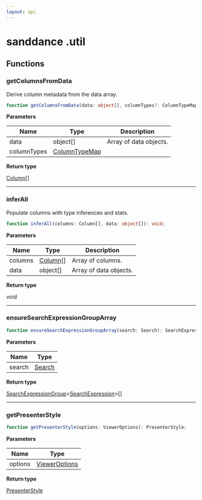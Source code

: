 ```yaml
---
layout: api
---
```


# sanddance .util

## Functions

### getColumnsFromData

Derive column metadata from the data array.

```typescript
function getColumnsFromData(data: object[], columnTypes?: ColumnTypeMap): Column[];
```

**Parameters**

| Name        | Type                                    | Description            |
| ----------- | --------------------------------------- | ---------------------- |
| data        | object[]                                | Array of data objects. |
| columnTypes | [ColumnTypeMap][InterfaceDeclaration-5] |                        |

**Return type**

[Column][InterfaceDeclaration-3][]

----------

### inferAll

Populate columns with type inferences and stats.

```typescript
function inferAll(columns: Column[], data: object[]): void;
```

**Parameters**

| Name    | Type                               | Description            |
| ------- | ---------------------------------- | ---------------------- |
| columns | [Column][InterfaceDeclaration-3][] | Array of columns.      |
| data    | object[]                           | Array of data objects. |

**Return type**

void

----------

### ensureSearchExpressionGroupArray

```typescript
function ensureSearchExpressionGroupArray(search: Search): SearchExpressionGroup<SearchExpression>[];
```

**Parameters**

| Name   | Type                             |
| ------ | -------------------------------- |
| search | [Search][TypeAliasDeclaration-3] |

**Return type**

[SearchExpressionGroup][InterfaceDeclaration-2]<[SearchExpression][InterfaceDeclaration-1]>[]

----------

### getPresenterStyle

```typescript
function getPresenterStyle(options: ViewerOptions): PresenterStyle;
```

**Parameters**

| Name    | Type                                     |
| ------- | ---------------------------------------- |
| options | [ViewerOptions][InterfaceDeclaration-24] |

**Return type**

[PresenterStyle][InterfaceDeclaration-48]

[NamespaceImport-3]: util#util
[FunctionDeclaration-6]: util#getcolumnsfromdata
[InterfaceDeclaration-5]: types#columntypemap
[InterfaceDeclaration-3]: types#column
[FunctionDeclaration-7]: util#inferall
[InterfaceDeclaration-3]: types#column
[FunctionDeclaration-8]: util#ensuresearchexpressiongrouparray
[TypeAliasDeclaration-3]: types#search
[InterfaceDeclaration-1]: types#searchexpression
[InterfaceDeclaration-2]: types#searchexpressiongroup
[FunctionDeclaration-9]: util#getpresenterstyle
[InterfaceDeclaration-24]: types#vieweroptions
[InterfaceDeclaration-48]: vegadeckgl/types#presenterstyle